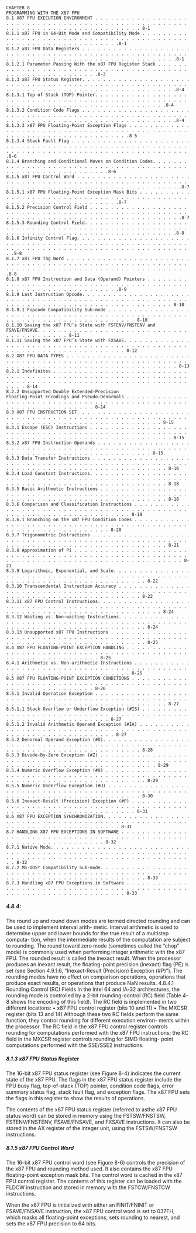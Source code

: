 ```
CHAPTER 8
PROGRAMMING WITH THE X87 FPU
8.1 X87 FPU EXECUTION ENVIRONMENT . . . . . . . . . . . . . . . . . . . . . . . . . . . . . . . . . . . . . . . . . . . . . . . . . . . . . . . . . . . . . . . . . . . . . . . . . . . . . . . 8-1
8.1.1 x87 FPU in 64-Bit Mode and Compatibility Mode . . . . . . . . . . . . . . . . . . . . . . . . . . . . . . . . . . . . . . . . . . . . . . . . . . . . . . . . . . . . . . . . . .8-1
8.1.2 x87 FPU Data Registers . . . . . . . . . . . . . . . . . . . . . . . . . . . . . . . . . . . . . . . . . . . . . . . . . . . . . . . . . . . . . . . . . . . . . . . . . . . . . . . . . . . . . . . . .8-1
8.1.2.1 Parameter Passing With the x87 FPU Register Stack . . . . . . . . . . . . . . . . . . . . . . . . . . . . . . . . . . . . . . . . . . . . . . . . . . . . . . . . . . .8-3
8.1.3 x87 FPU Status Register. . . . . . . . . . . . . . . . . . . . . . . . . . . . . . . . . . . . . . . . . . . . . . . . . . . . . . . . . . . . . . . . . . . . . . . . . . . . . . . . . . . . . . . . .8-4
8.1.3.1 Top of Stack (TOP) Pointer. . . . . . . . . . . . . . . . . . . . . . . . . . . . . . . . . . . . . . . . . . . . . . . . . . . . . . . . . . . . . . . . . . . . . . . . . . . . . . . . . . . .8-4
8.1.3.2 Condition Code Flags . . . . . . . . . . . . . . . . . . . . . . . . . . . . . . . . . . . . . . . . . . . . . . . . . . . . . . . . . . . . . . . . . . . . . . . . . . . . . . . . . . . . . . . . .8-4
8.1.3.3 x87 FPU Floating-Point Exception Flags . . . . . . . . . . . . . . . . . . . . . . . . . . . . . . . . . . . . . . . . . . . . . . . . . . . . . . . . . . . . . . . . . . . . . . .8-5
8.1.3.4 Stack Fault Flag . . . . . . . . . . . . . . . . . . . . . . . . . . . . . . . . . . . . . . . . . . . . . . . . . . . . . . . . . . . . . . . . . . . . . . . . . . . . . . . . . . . . . . . . . . . . . .8-6
8.1.4 Branching and Conditional Moves on Condition Codes. . . . . . . . . . . . . . . . . . . . . . . . . . . . . . . . . . . . . . . . . . . . . . . . . . . . . . . . . . . . . .8-6
8.1.5 x87 FPU Control Word . . . . . . . . . . . . . . . . . . . . . . . . . . . . . . . . . . . . . . . . . . . . . . . . . . . . . . . . . . . . . . . . . . . . . . . . . . . . . . . . . . . . . . . . . . .8-7
8.1.5.1 x87 FPU Floating-Point Exception Mask Bits . . . . . . . . . . . . . . . . . . . . . . . . . . . . . . . . . . . . . . . . . . . . . . . . . . . . . . . . . . . . . . . . . . .8-7
8.1.5.2 Precision Control Field . . . . . . . . . . . . . . . . . . . . . . . . . . . . . . . . . . . . . . . . . . . . . . . . . . . . . . . . . . . . . . . . . . . . . . . . . . . . . . . . . . . . . . . .8-7
8.1.5.3 Rounding Control Field. . . . . . . . . . . . . . . . . . . . . . . . . . . . . . . . . . . . . . . . . . . . . . . . . . . . . . . . . . . . . . . . . . . . . . . . . . . . . . . . . . . . . . . .8-8
8.1.6 Infinity Control Flag. . . . . . . . . . . . . . . . . . . . . . . . . . . . . . . . . . . . . . . . . . . . . . . . . . . . . . . . . . . . . . . . . . . . . . . . . . . . . . . . . . . . . . . . . . . . . .8-8
8.1.7 x87 FPU Tag Word . . . . . . . . . . . . . . . . . . . . . . . . . . . . . . . . . . . . . . . . . . . . . . . . . . . . . . . . . . . . . . . . . . . . . . . . . . . . . . . . . . . . . . . . . . . . . .8-8
8.1.8 x87 FPU Instruction and Data (Operand) Pointers . . . . . . . . . . . . . . . . . . . . . . . . . . . . . . . . . . . . . . . . . . . . . . . . . . . . . . . . . . . . . . . . .8-9
8.1.9 Last Instruction Opcode. . . . . . . . . . . . . . . . . . . . . . . . . . . . . . . . . . . . . . . . . . . . . . . . . . . . . . . . . . . . . . . . . . . . . . . . . . . . . . . . . . . . . . . . 8-10
8.1.9.1 Fopcode Compatibility Sub-mode . . . . . . . . . . . . . . . . . . . . . . . . . . . . . . . . . . . . . . . . . . . . . . . . . . . . . . . . . . . . . . . . . . . . . . . . . . . . 8-10
8.1.10 Saving the x87 FPU’s State with FSTENV/FNSTENV and FSAVE/FNSAVE. . . . . . . . . . . . . . . . . . . . . . . . . . . . . . . . . . . . . . . . . 8-11
8.1.11 Saving the x87 FPU’s State with FXSAVE. . . . . . . . . . . . . . . . . . . . . . . . . . . . . . . . . . . . . . . . . . . . . . . . . . . . . . . . . . . . . . . . . . . . . . . 8-12
8.2 X87 FPU DATA TYPES . . . . . . . . . . . . . . . . . . . . . . . . . . . . . . . . . . . . . . . . . . . . . . . . . . . . . . . . . . . . . . . . . . . . . . . . . . . . . . . . . . . . . . . . . . . . 8-13
8.2.1 Indefinites . . . . . . . . . . . . . . . . . . . . . . . . . . . . . . . . . . . . . . . . . . . . . . . . . . . . . . . . . . . . . . . . . . . . . . . . . . . . . . . . . . . . . . . . . . . . . . . . . . . . 8-14
8.2.2 Unsupported Double Extended-Precision
Floating-Point Encodings and Pseudo-Denormals . . . . . . . . . . . . . . . . . . . . . . . . . . . . . . . . . . . . . . . . . . . . . . . . . . . . . . . . . . . . . . . . 8-14
8.3 X87 FPU INSTRUCTION SET. . . . . . . . . . . . . . . . . . . . . . . . . . . . . . . . . . . . . . . . . . . . . . . . . . . . . . . . . . . . . . . . . . . . . . . . . . . . . . . . . . . . . . . 8-15
8.3.1 Escape (ESC) Instructions . . . . . . . . . . . . . . . . . . . . . . . . . . . . . . . . . . . . . . . . . . . . . . . . . . . . . . . . . . . . . . . . . . . . . . . . . . . . . . . . . . . . . . 8-15
8.3.2 x87 FPU Instruction Operands . . . . . . . . . . . . . . . . . . . . . . . . . . . . . . . . . . . . . . . . . . . . . . . . . . . . . . . . . . . . . . . . . . . . . . . . . . . . . . . . . 8-15
8.3.3 Data Transfer Instructions . . . . . . . . . . . . . . . . . . . . . . . . . . . . . . . . . . . . . . . . . . . . . . . . . . . . . . . . . . . . . . . . . . . . . . . . . . . . . . . . . . . . . 8-16
8.3.4 Load Constant Instructions. . . . . . . . . . . . . . . . . . . . . . . . . . . . . . . . . . . . . . . . . . . . . . . . . . . . . . . . . . . . . . . . . . . . . . . . . . . . . . . . . . . . . 8-18
8.3.5 Basic Arithmetic Instructions . . . . . . . . . . . . . . . . . . . . . . . . . . . . . . . . . . . . . . . . . . . . . . . . . . . . . . . . . . . . . . . . . . . . . . . . . . . . . . . . . . . 8-18
8.3.6 Comparison and Classification Instructions . . . . . . . . . . . . . . . . . . . . . . . . . . . . . . . . . . . . . . . . . . . . . . . . . . . . . . . . . . . . . . . . . . . . . . 8-19
8.3.6.1 Branching on the x87 FPU Condition Codes . . . . . . . . . . . . . . . . . . . . . . . . . . . . . . . . . . . . . . . . . . . . . . . . . . . . . . . . . . . . . . . . . . 8-20
8.3.7 Trigonometric Instructions . . . . . . . . . . . . . . . . . . . . . . . . . . . . . . . . . . . . . . . . . . . . . . . . . . . . . . . . . . . . . . . . . . . . . . . . . . . . . . . . . . . . . 8-21
8.3.8 Approximation of Pi . . . . . . . . . . . . . . . . . . . . . . . . . . . . . . . . . . . . . . . . . . . . . . . . . . . . . . . . . . . . . . . . . . . . . . . . . . . . . . . . . . . . . . . . . . . 8-21
8.3.9 Logarithmic, Exponential, and Scale. . . . . . . . . . . . . . . . . . . . . . . . . . . . . . . . . . . . . . . . . . . . . . . . . . . . . . . . . . . . . . . . . . . . . . . . . . . . . 8-22
8.3.10 Transcendental Instruction Accuracy . . . . . . . . . . . . . . . . . . . . . . . . . . . . . . . . . . . . . . . . . . . . . . . . . . . . . . . . . . . . . . . . . . . . . . . . . . . 8-22
8.3.11 x87 FPU Control Instructions. . . . . . . . . . . . . . . . . . . . . . . . . . . . . . . . . . . . . . . . . . . . . . . . . . . . . . . . . . . . . . . . . . . . . . . . . . . . . . . . . . . 8-24
8.3.12 Waiting vs. Non-waiting Instructions. . . . . . . . . . . . . . . . . . . . . . . . . . . . . . . . . . . . . . . . . . . . . . . . . . . . . . . . . . . . . . . . . . . . . . . . . . . . 8-24
8.3.13 Unsupported x87 FPU Instructions . . . . . . . . . . . . . . . . . . . . . . . . . . . . . . . . . . . . . . . . . . . . . . . . . . . . . . . . . . . . . . . . . . . . . . . . . . . . . 8-25
8.4 X87 FPU FLOATING-POINT EXCEPTION HANDLING . . . . . . . . . . . . . . . . . . . . . . . . . . . . . . . . . . . . . . . . . . . . . . . . . . . . . . . . . . . . . . . . . 8-25
8.4.1 Arithmetic vs. Non-arithmetic Instructions . . . . . . . . . . . . . . . . . . . . . . . . . . . . . . . . . . . . . . . . . . . . . . . . . . . . . . . . . . . . . . . . . . . . . . 8-25
8.5 X87 FPU FLOATING-POINT EXCEPTION CONDITIONS . . . . . . . . . . . . . . . . . . . . . . . . . . . . . . . . . . . . . . . . . . . . . . . . . . . . . . . . . . . . . . . 8-26
8.5.1 Invalid Operation Exception . . . . . . . . . . . . . . . . . . . . . . . . . . . . . . . . . . . . . . . . . . . . . . . . . . . . . . . . . . . . . . . . . . . . . . . . . . . . . . . . . . . . 8-27
8.5.1.1 Stack Overflow or Underflow Exception (#IS) . . . . . . . . . . . . . . . . . . . . . . . . . . . . . . . . . . . . . . . . . . . . . . . . . . . . . . . . . . . . . . . . 8-27
8.5.1.2 Invalid Arithmetic Operand Exception (#IA) . . . . . . . . . . . . . . . . . . . . . . . . . . . . . . . . . . . . . . . . . . . . . . . . . . . . . . . . . . . . . . . . . . 8-27
8.5.2 Denormal Operand Exception (#D). . . . . . . . . . . . . . . . . . . . . . . . . . . . . . . . . . . . . . . . . . . . . . . . . . . . . . . . . . . . . . . . . . . . . . . . . . . . . . 8-28
8.5.3 Divide-By-Zero Exception (#Z) . . . . . . . . . . . . . . . . . . . . . . . . . . . . . . . . . . . . . . . . . . . . . . . . . . . . . . . . . . . . . . . . . . . . . . . . . . . . . . . . . 8-29
8.5.4 Numeric Overflow Exception (#O) . . . . . . . . . . . . . . . . . . . . . . . . . . . . . . . . . . . . . . . . . . . . . . . . . . . . . . . . . . . . . . . . . . . . . . . . . . . . . . 8-29
8.5.5 Numeric Underflow Exception (#U) . . . . . . . . . . . . . . . . . . . . . . . . . . . . . . . . . . . . . . . . . . . . . . . . . . . . . . . . . . . . . . . . . . . . . . . . . . . . . 8-30
8.5.6 Inexact-Result (Precision) Exception (#P) . . . . . . . . . . . . . . . . . . . . . . . . . . . . . . . . . . . . . . . . . . . . . . . . . . . . . . . . . . . . . . . . . . . . . . . 8-31
8.6 X87 FPU EXCEPTION SYNCHRONIZATION. . . . . . . . . . . . . . . . . . . . . . . . . . . . . . . . . . . . . . . . . . . . . . . . . . . . . . . . . . . . . . . . . . . . . . . . . . 8-31
8.7 HANDLING X87 FPU EXCEPTIONS IN SOFTWARE . . . . . . . . . . . . . . . . . . . . . . . . . . . . . . . . . . . . . . . . . . . . . . . . . . . . . . . . . . . . . . . . . . . 8-32
8.7.1 Native Mode. . . . . . . . . . . . . . . . . . . . . . . . . . . . . . . . . . . . . . . . . . . . . . . . . . . . . . . . . . . . . . . . . . . . . . . . . . . . . . . . . . . . . . . . . . . . . . . . . . . 8-32
8.7.2 MS-DOS* Compatibility Sub-mode. . . . . . . . . . . . . . . . . . . . . . . . . . . . . . . . . . . . . . . . . . . . . . . . . . . . . . . . . . . . . . . . . . . . . . . . . . . . . . . 8-33
8.7.3 Handling x87 FPU Exceptions in Software . . . . . . . . . . . . . . . . . . . . . . . . . . . . . . . . . . . . . . . . . . . . . . . . . . . . . . . . . . . . . . . . . . . . . . 8-33
```

##### 4.8.4:
The round up and round down modes are termed directed rounding and can be used to implement interval arith-
metic. Interval arithmetic is used to determine upper and lower bounds for the true result of a multistep computa-
tion, when the intermediate results of the computation are subject to rounding.
The round toward zero mode (sometimes called the “chop” mode) is commonly used when performing integer
arithmetic with the x87 FPU.
The rounded result is called the inexact result. When the processor produces an inexact result, the floating-point
precision (inexact) flag (PE) is set (see Section 4.9.1.6, “Inexact-Result (Precision) Exception (#P)”).
The rounding modes have no effect on comparison operations, operations that produce exact results, or operations
that produce NaN results.
4.8.4.1 Rounding Control (RC) Fields
In the Intel 64 and IA-32 architectures, the rounding mode is controlled by a 2-bit rounding-control (RC) field
(Table 4-8 shows the encoding of this field). The RC field is implemented in two different locations:
• x87 FPU control register (bits 10 and 11)
• The MXCSR register (bits 13 and 14)
Although these two RC fields perform the same function, they control rounding for different execution environ-
ments within the processor. The RC field in the x87 FPU control register controls rounding for computations
performed with the x87 FPU instructions; the RC field in the MXCSR register controls rounding for SIMD floating-
point computations performed with the SSE/SSE2 instructions.

##### 8.1.3 x87 FPU Status Register
The 16-bit x87 FPU status register (see Figure 8-4) indicates the current state of the x87 FPU. The flags in the x87
FPU status register include the FPU busy flag, top-of-stack (TOP) pointer, condition code flags, error summary
status flag, stack fault flag, and exception flags. The x87 FPU sets the flags in this register to show the results of
operations.

The contents of the x87 FPU status register (referred to asthe x87 FPU status word) can be stored in memory using
the FSTSW/FNSTSW, FSTENV/FNSTENV, FSAVE/FNSAVE, and FXSAVE instructions. It can also be stored in the AX
register of the integer unit, using the FSTSW/FNSTSW instructions.

##### 8.1.5 x87 FPU Control Word
The 16-bit x87 FPU control word (see Figure 8-6) controls the precision of the x87 FPU and rounding method used.
It also contains the x87 FPU floating-point exception mask bits. The control word is cached in the x87 FPU control
register. The contents of this register can be loaded with the FLDCW instruction and stored in memory with the
FSTCW/FNSTCW instructions.

When the x87 FPU is initialized with either an FINIT/FNINIT or FSAVE/FNSAVE instruction, the x87 FPU control
word is set to 037FH, which masks all floating-point exceptions, sets rounding to nearest, and sets the x87 FPU
precision to 64 bits.
